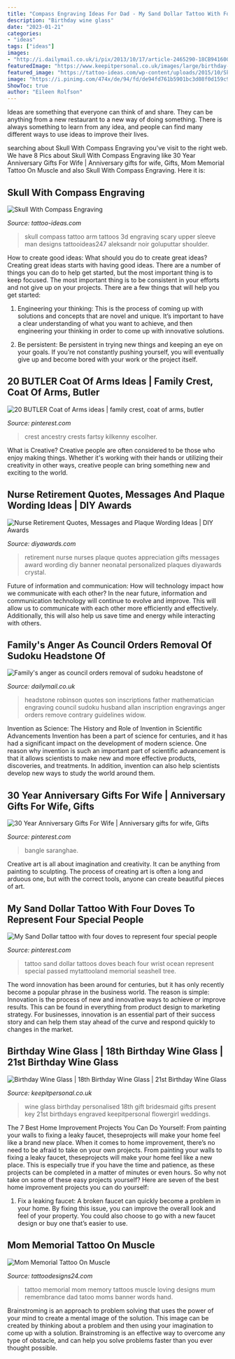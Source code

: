 ```yaml
---
title: "Compass Engraving Ideas For Dad - My Sand Dollar Tattoo With Four Doves To Represent Four Special People"
description: "Birthday wine glass"
date: "2023-01-21"
categories:
- "ideas"
tags: ["ideas"]
images:
- "http://i.dailymail.co.uk/i/pix/2013/10/17/article-2465290-18CB941600000578-908_634x423.jpg"
featuredImage: "https://www.keepitpersonal.co.uk/images/large/birthday-wine-glass_LRG.jpg"
featured_image: "https://tattoo-ideas.com/wp-content/uploads/2015/10/Skull-compass.jpg"
image: "https://i.pinimg.com/474x/de/94/fd/de94fd761b5901bc3d08f0d159c91a7a--i-miss-you-dad-the-butler.jpg"
ShowToc: true
author: "Eileen Rolfson"
---
```



Ideas are something that everyone can think of and share. They can be anything from a new restaurant to a new way of doing something. There is always something to learn from any idea, and people can find many different ways to use ideas to improve their lives.

	

		
searching about Skull With Compass Engraving you've visit to the right web. We have 8 Pics about Skull With Compass Engraving like 30 Year Anniversary Gifts For Wife | Anniversary gifts for wife, Gifts, Mom Memorial Tattoo On Muscle and also Skull With Compass Engraving. Here it is:
		
    
## Skull With Compass Engraving

<img loading=lazy src="https://tattoo-ideas.com/wp-content/uploads/2015/10/Skull-compass.jpg" onerror="this.onerror=null;this.src='https://tse2.mm.bing.net/th?id=OIP.llQAPGdBM9BHYvFg8UuNjAHaLy&amp;pid=15.1';" alt="Skull With Compass Engraving">

_Source: tattoo-ideas.com_

>skull compass tattoo arm tattoos 3d engraving scary upper sleeve man designs tattooideas247 aleksandr noir goluputtar shoulder. 

	

How to create good ideas: What should you do to create great ideas?
Creating great ideas starts with having good ideas. There are a number of things you can do to help get started, but the most important thing is to keep focused. The most important thing is to be consistent in your efforts and not give up on your projects. There are a few things that will help you get started:
1. Engineering your thinking: This is the process of coming up with solutions and concepts that are novel and unique. It’s important to have a clear understanding of what you want to achieve, and then engineering your thinking in order to come up with innovative solutions.

2. Be persistent: Be persistent in trying new things and keeping an eye on your goals. If you’re not constantly pushing yourself, you will eventually give up and become bored with your work or the project itself.


    
## 20 BUTLER Coat Of Arms Ideas | Family Crest, Coat Of Arms, Butler

<img loading=lazy src="https://i.pinimg.com/474x/de/94/fd/de94fd761b5901bc3d08f0d159c91a7a--i-miss-you-dad-the-butler.jpg" onerror="this.onerror=null;this.src='https://tse4.mm.bing.net/th?id=OIP.CZzZMjc4d7yzQ-31EpjslgAAAA&amp;pid=15.1';" alt="20 BUTLER Coat of Arms ideas | family crest, coat of arms, butler">

_Source: pinterest.com_

>crest ancestry crests fartsy kilkenny escolher. 

	

What is Creative?
Creative people are often considered to be those who enjoy making things. Whether it's working with their hands or utilizing their creativity in other ways, creative people can bring something new and exciting to the world.

    
## Nurse Retirement Quotes, Messages And Plaque Wording Ideas | DIY Awards

<img loading=lazy src="https://www.diyawards.com/images/category/themes/diy_html5_2018/138-banner-1-111-nurse-retirement-gifts@2x.jpg" onerror="this.onerror=null;this.src='https://tse1.mm.bing.net/th?id=OIP.Rsf0XZk_P69DTSiqUxOzuQHaC8&amp;pid=15.1';" alt="Nurse Retirement Quotes, Messages and Plaque Wording Ideas | DIY Awards">

_Source: diyawards.com_

>retirement nurse nurses plaque quotes appreciation gifts messages award wording diy banner neonatal personalized plaques diyawards crystal. 

	

Future of information and communication: How will technology impact how we communicate with each other?
In the near future, information and communication technology will continue to evolve and improve. This will allow us to communicate with each other more efficiently and effectively. Additionally, this will also help us save time and energy while interacting with others.

    
## Family&#039;s Anger As Council Orders Removal Of Sudoku Headstone Of

<img loading=lazy src="http://i.dailymail.co.uk/i/pix/2013/10/17/article-2465290-18CB941600000578-908_634x423.jpg" onerror="this.onerror=null;this.src='https://tse2.mm.bing.net/th?id=OIP.pgJWZ-ckYfDQWdgxZevl_wHaE8&amp;pid=15.1';" alt="Family&#039;s anger as council orders removal of sudoku headstone of">

_Source: dailymail.co.uk_

>headstone robinson quotes son inscriptions father mathematician engraving council sudoku husband allan inscription engravings anger orders remove contrary guidelines widow. 

	

Invention as Science: The History and Role of Invention in Scientific Advancements
Invention has been a part of science for centuries, and it has had a significant impact on the development of modern science. One reason why invention is such an important part of scientific advancement is that it allows scientists to make new and more effective products, discoveries, and treatments. In addition, invention can also help scientists develop new ways to study the world around them.

    
## 30 Year Anniversary Gifts For Wife | Anniversary Gifts For Wife, Gifts

<img loading=lazy src="https://i.pinimg.com/736x/8b/e3/ae/8be3aec358df168902cf230ac1ec4ad7.jpg" onerror="this.onerror=null;this.src='https://tse2.mm.bing.net/th?id=OIP.3ox7Cf6fYq31hz2uOWGlUAHaHa&amp;pid=15.1';" alt="30 Year Anniversary Gifts For Wife | Anniversary gifts for wife, Gifts">

_Source: pinterest.com_

>bangle saranghae. 

	

Creative art is all about imagination and creativity. It can be anything from painting to sculpting. The process of creating art is often a long and arduous one, but with the correct tools, anyone can create beautiful pieces of art.

    
## My Sand Dollar Tattoo With Four Doves To Represent Four Special People

<img loading=lazy src="https://i.pinimg.com/736x/03/a1/82/03a182a83cb447df0e49fed1d5e8d293--beach-tattoos-ocean-tattoos.jpg?b=t" onerror="this.onerror=null;this.src='https://tse1.mm.bing.net/th?id=OIP.J30hjbMyDTg40S2L_LCNEAHaJ7&amp;pid=15.1';" alt="My Sand Dollar tattoo with four doves to represent four special people">

_Source: pinterest.com_

>tattoo sand dollar tattoos doves beach four wrist ocean represent special passed mytattooland memorial seashell tree. 

	

The word innovation has been around for centuries, but it has only recently become a popular phrase in the business world. The reason is simple: Innovation is the process of new and innovative ways to achieve or improve results. This can be found in everything from product design to marketing strategy. For businesses, innovation is an essential part of their success story and can help them stay ahead of the curve and respond quickly to changes in the market.

    
## Birthday Wine Glass | 18th Birthday Wine Glass | 21st Birthday Wine Glass

<img loading=lazy src="https://www.keepitpersonal.co.uk/images/large/birthday-wine-glass_LRG.jpg" onerror="this.onerror=null;this.src='https://tse1.mm.bing.net/th?id=OIP.lRb9WSbKVr9eV4ONj4WR1QHaHa&amp;pid=15.1';" alt="Birthday Wine Glass | 18th Birthday Wine Glass | 21st Birthday Wine Glass">

_Source: keepitpersonal.co.uk_

>wine glass birthday personalised 18th gift bridesmaid gifts present key 21st birthdays engraved keepitpersonal flowergirl weddings. 

	

The 7 Best Home Improvement Projects You Can Do Yourself: From painting your walls to fixing a leaky faucet, theseprojects will make your home feel like a brand new place.
When it comes to home improvement, there’s no need to be afraid to take on your own projects. From painting your walls to fixing a leaky faucet, theseprojects will make your home feel like a new place. This is especially true if you have the time and patience, as these projects can be completed in a matter of minutes or even hours. So why not take on some of these easy projects yourself? Here are seven of the best home improvement projects you can do yourself: 
1. Fix a leaking faucet: A broken faucet can quickly become a problem in your home. By fixing this issue, you can improve the overall look and feel of your property. You could also choose to go with a new faucet design or buy one that’s easier to use.


    
## Mom Memorial Tattoo On Muscle

<img loading=lazy src="http://www.tattoodesigns24.com/tattoopics/remembrance/in_loving_memory/in_loving_memory_tattoo_46.jpg" onerror="this.onerror=null;this.src='https://tse4.mm.bing.net/th?id=OIP.64EI9FzBpszXgiTlNbTTMgHaMA&amp;pid=15.1';" alt="Mom Memorial Tattoo On Muscle">

_Source: tattoodesigns24.com_

>tattoo memorial mom memory tattoos muscle loving designs mum remembrance dad tatoo moms banner words hand. 

	

Brainstroming is an approach to problem solving that uses the power of your mind to create a mental image of the solution. This image can be created by thinking about a problem and then using your imagination to come up with a solution. Brainstroming is an effective way to overcome any type of obstacle, and can help you solve problems faster than you ever thought possible.


